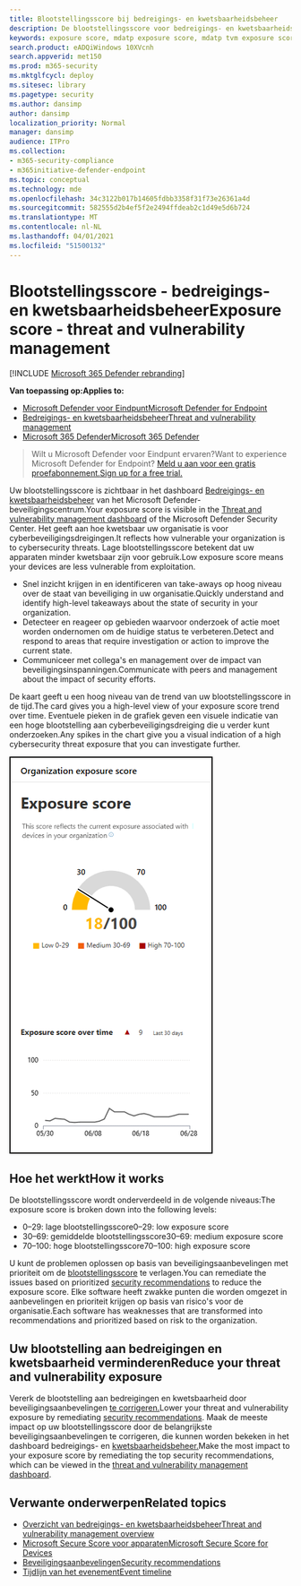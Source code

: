 ```yaml
---
title: Blootstellingsscore bij bedreigings- en kwetsbaarheidsbeheer
description: De blootstellingsscore voor bedreigings- en kwetsbaarheidsbeheer geeft aan hoe kwetsbaar uw organisatie is voor cyberbeveiligingsdreigingen.
keywords: exposure score, mdatp exposure score, mdatp tvm exposure score, organization exposure score, tvm organization exposure score, threat and vulnerability management, Microsoft Defender for Endpoint
search.product: eADQiWindows 10XVcnh
search.appverid: met150
ms.prod: m365-security
ms.mktglfcycl: deploy
ms.sitesec: library
ms.pagetype: security
ms.author: dansimp
author: dansimp
localization_priority: Normal
manager: dansimp
audience: ITPro
ms.collection:
- m365-security-compliance
- m365initiative-defender-endpoint
ms.topic: conceptual
ms.technology: mde
ms.openlocfilehash: 34c3122b017b14605fdbb3358f31f73e26361a4d
ms.sourcegitcommit: 582555d2b4ef5f2e2494ffdeab2c1d49e5d6b724
ms.translationtype: MT
ms.contentlocale: nl-NL
ms.lasthandoff: 04/01/2021
ms.locfileid: "51500132"
---
```

# <a name="exposure-score---threat-and-vulnerability-management"></a><span data-ttu-id="bdf4d-104">Blootstellingsscore - bedreigings- en kwetsbaarheidsbeheer</span><span class="sxs-lookup"><span data-stu-id="bdf4d-104">Exposure score - threat and vulnerability management</span></span>

[!INCLUDE [Microsoft 365 Defender rebranding](../../includes/microsoft-defender.md)]

<span data-ttu-id="bdf4d-105">**Van toepassing op:**</span><span class="sxs-lookup"><span data-stu-id="bdf4d-105">**Applies to:**</span></span>

- [<span data-ttu-id="bdf4d-106">Microsoft Defender voor Eindpunt</span><span class="sxs-lookup"><span data-stu-id="bdf4d-106">Microsoft Defender for Endpoint</span></span>](https://go.microsoft.com/fwlink/?linkid=2154037)
- [<span data-ttu-id="bdf4d-107">Bedreigings- en kwetsbaarheidsbeheer</span><span class="sxs-lookup"><span data-stu-id="bdf4d-107">Threat and vulnerability management</span></span>](next-gen-threat-and-vuln-mgt.md)
- [<span data-ttu-id="bdf4d-108">Microsoft 365 Defender</span><span class="sxs-lookup"><span data-stu-id="bdf4d-108">Microsoft 365 Defender</span></span>](https://go.microsoft.com/fwlink/?linkid=2118804)

><span data-ttu-id="bdf4d-109">Wilt u Microsoft Defender voor Eindpunt ervaren?</span><span class="sxs-lookup"><span data-stu-id="bdf4d-109">Want to experience Microsoft Defender for Endpoint?</span></span> [<span data-ttu-id="bdf4d-110">Meld u aan voor een gratis proefabonnement.</span><span class="sxs-lookup"><span data-stu-id="bdf4d-110">Sign up for a free trial.</span></span>](https://www.microsoft.com/microsoft-365/windows/microsoft-defender-atp?ocid=docs-wdatp-portaloverview-abovefoldlink)

<span data-ttu-id="bdf4d-111">Uw blootstellingsscore is zichtbaar in het dashboard [Bedreigings- en kwetsbaarheidsbeheer](tvm-dashboard-insights.md) van het Microsoft Defender-beveiligingscentrum.</span><span class="sxs-lookup"><span data-stu-id="bdf4d-111">Your exposure score is visible in the [Threat and vulnerability management dashboard](tvm-dashboard-insights.md) of the Microsoft Defender Security Center.</span></span> <span data-ttu-id="bdf4d-112">Het geeft aan hoe kwetsbaar uw organisatie is voor cyberbeveiligingsdreigingen.</span><span class="sxs-lookup"><span data-stu-id="bdf4d-112">It reflects how vulnerable your organization is to cybersecurity threats.</span></span> <span data-ttu-id="bdf4d-113">Lage blootstellingsscore betekent dat uw apparaten minder kwetsbaar zijn voor gebruik.</span><span class="sxs-lookup"><span data-stu-id="bdf4d-113">Low exposure score means your devices are less vulnerable from exploitation.</span></span>

- <span data-ttu-id="bdf4d-114">Snel inzicht krijgen in en identificeren van take-aways op hoog niveau over de staat van beveiliging in uw organisatie.</span><span class="sxs-lookup"><span data-stu-id="bdf4d-114">Quickly understand and identify high-level takeaways about the state of security in your organization.</span></span>
- <span data-ttu-id="bdf4d-115">Detecteer en reageer op gebieden waarvoor onderzoek of actie moet worden ondernomen om de huidige status te verbeteren.</span><span class="sxs-lookup"><span data-stu-id="bdf4d-115">Detect and respond to areas that require investigation or action to improve the current state.</span></span>
- <span data-ttu-id="bdf4d-116">Communiceer met collega's en management over de impact van beveiligingsinspanningen.</span><span class="sxs-lookup"><span data-stu-id="bdf4d-116">Communicate with peers and management about the impact of security efforts.</span></span>

<span data-ttu-id="bdf4d-117">De kaart geeft u een hoog niveau van de trend van uw blootstellingsscore in de tijd.</span><span class="sxs-lookup"><span data-stu-id="bdf4d-117">The card gives you a high-level view of your exposure score trend over time.</span></span> <span data-ttu-id="bdf4d-118">Eventuele pieken in de grafiek geven een visuele indicatie van een hoge blootstelling aan cyberbeveiligingsdreiging die u verder kunt onderzoeken.</span><span class="sxs-lookup"><span data-stu-id="bdf4d-118">Any spikes in the chart give you a visual indication of a high cybersecurity threat exposure that you can investigate further.</span></span>

![Belichtingsscorekaart](images/tvm_exp_score.png)

## <a name="how-it-works"></a><span data-ttu-id="bdf4d-120">Hoe het werkt</span><span class="sxs-lookup"><span data-stu-id="bdf4d-120">How it works</span></span>

<span data-ttu-id="bdf4d-121">De blootstellingsscore wordt onderverdeeld in de volgende niveaus:</span><span class="sxs-lookup"><span data-stu-id="bdf4d-121">The exposure score is broken down into the following levels:</span></span>

- <span data-ttu-id="bdf4d-122">0–29: lage blootstellingsscore</span><span class="sxs-lookup"><span data-stu-id="bdf4d-122">0–29: low exposure score</span></span>
- <span data-ttu-id="bdf4d-123">30–69: gemiddelde blootstellingsscore</span><span class="sxs-lookup"><span data-stu-id="bdf4d-123">30–69: medium exposure score</span></span>
- <span data-ttu-id="bdf4d-124">70–100: hoge blootstellingsscore</span><span class="sxs-lookup"><span data-stu-id="bdf4d-124">70–100: high exposure score</span></span>

<span data-ttu-id="bdf4d-125">U kunt de problemen oplossen op basis van beveiligingsaanbevelingen met prioriteit om de [blootstellingsscore](tvm-security-recommendation.md) te verlagen.</span><span class="sxs-lookup"><span data-stu-id="bdf4d-125">You can remediate the issues based on prioritized [security recommendations](tvm-security-recommendation.md) to reduce the exposure score.</span></span> <span data-ttu-id="bdf4d-126">Elke software heeft zwakke punten die worden omgezet in aanbevelingen en prioriteit krijgen op basis van risico's voor de organisatie.</span><span class="sxs-lookup"><span data-stu-id="bdf4d-126">Each software has weaknesses that are transformed into recommendations and prioritized based on risk to the organization.</span></span>

## <a name="reduce-your-threat-and-vulnerability-exposure"></a><span data-ttu-id="bdf4d-127">Uw blootstelling aan bedreigingen en kwetsbaarheid verminderen</span><span class="sxs-lookup"><span data-stu-id="bdf4d-127">Reduce your threat and vulnerability exposure</span></span>

<span data-ttu-id="bdf4d-128">Vererk de blootstelling aan bedreigingen en kwetsbaarheid door beveiligingsaanbevelingen [te corrigeren.](tvm-security-recommendation.md)</span><span class="sxs-lookup"><span data-stu-id="bdf4d-128">Lower your threat and vulnerability exposure by remediating [security recommendations](tvm-security-recommendation.md).</span></span> <span data-ttu-id="bdf4d-129">Maak de meeste impact op uw blootstellingsscore door de belangrijkste beveiligingsaanbevelingen te corrigeren, die kunnen worden bekeken in het dashboard bedreigings- en [kwetsbaarheidsbeheer.](tvm-dashboard-insights.md)</span><span class="sxs-lookup"><span data-stu-id="bdf4d-129">Make the most impact to your exposure score by remediating the top security recommendations, which can be viewed in the [threat and vulnerability management dashboard](tvm-dashboard-insights.md).</span></span>

## <a name="related-topics"></a><span data-ttu-id="bdf4d-130">Verwante onderwerpen</span><span class="sxs-lookup"><span data-stu-id="bdf4d-130">Related topics</span></span>

- [<span data-ttu-id="bdf4d-131">Overzicht van bedreigings- en kwetsbaarheidsbeheer</span><span class="sxs-lookup"><span data-stu-id="bdf4d-131">Threat and vulnerability management overview</span></span>](next-gen-threat-and-vuln-mgt.md)
- [<span data-ttu-id="bdf4d-132">Microsoft Secure Score voor apparaten</span><span class="sxs-lookup"><span data-stu-id="bdf4d-132">Microsoft Secure Score for Devices</span></span>](tvm-microsoft-secure-score-devices.md)
- [<span data-ttu-id="bdf4d-133">Beveiligingsaanbevelingen</span><span class="sxs-lookup"><span data-stu-id="bdf4d-133">Security recommendations</span></span>](tvm-security-recommendation.md)
- [<span data-ttu-id="bdf4d-134">Tijdlijn van het evenement</span><span class="sxs-lookup"><span data-stu-id="bdf4d-134">Event timeline</span></span>](threat-and-vuln-mgt-event-timeline.md)
